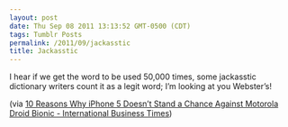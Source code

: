 ```yaml
---
layout: post
date: Thu Sep 08 2011 13:13:52 GMT-0500 (CDT)
tags: Tumblr Posts
permalink: /2011/09/jackasstic
title: Jackasstic
---
```


I hear if we get the word to be used 50,000 times, some jackasstic dictionary writers count it as a legit word; I’m looking at you Webster’s!

(via [10 Reasons Why iPhone 5 Doesn’t Stand a Chance Against Motorola Droid Bionic - International Business Times](http://img.ibtimes.com/www/articles/20110904/208282_apple-iphone-5-motorola-droid-bionic.htm))
